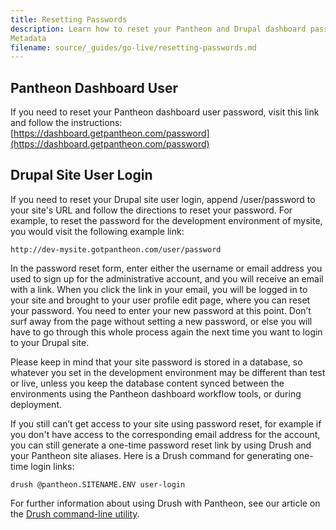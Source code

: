 ```yaml
---
title: Resetting Passwords
description: Learn how to reset your Pantheon and Drupal dashboard passwords.
Metadata
filename: source/_guides/go-live/resetting-passwords.md
---
```



## Pantheon Dashboard User

If you need to reset your Pantheon dashboard user password, visit this link and follow the instructions:  
 [https://dashboard.getpantheon.com/password](https://dashboard.getpantheon.com/password)

## Drupal Site User Login

If you need to reset your Drupal site user login, append /user/password to your site's URL and follow the directions to reset your password. For example, to reset the password for the development environment of mysite, you would visit the following example link:

    http://dev-mysite.gotpantheon.com/user/password

In the password reset form, enter either the username or email address you used to sign up for the administrative account, and you will receive an email with a link. When you click the link in your email, you will be logged in to your site and brought to your user profile edit page, where you can reset your password. You need to enter your new password at this point. Don’t surf away from the page without setting a new password, or else you will have to go through this whole process again the next time you want to login to your Drupal site.

Please keep in mind that your site password is stored in a database, so whatever you set in the development environment may be different than test or live, unless you keep the database content synced between the environments using the Pantheon dashboard workflow tools, or during deployment.

If you still can’t get access to your site using password reset, for example if you don't have access to the corresponding email address for the account, you can still generate a one-time password reset link by using Drush and your Pantheon site aliases. Here is a Drush command for generating one-time login links:

    drush @pantheon.SITENAME.ENV user-login

For further information about using Drush with Pantheon, see our article on the [Drush command-line utility](/documentation/advanced-topics/drush-command-line-utility/).

